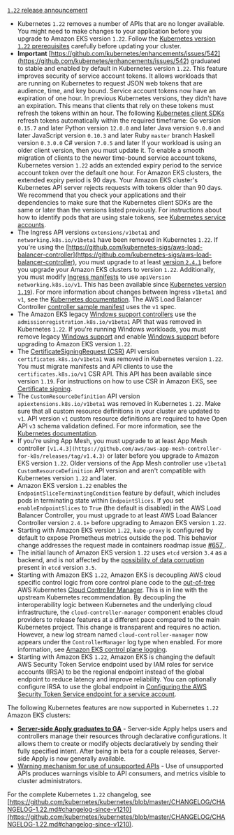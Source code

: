 [`1.22` release announcement](https://kubernetes.io/blog/2021/08/04/kubernetes-1-22-release-announcement/)

- Kubernetes `1.22` removes a number of APIs that are no longer available. You might need to make changes to your application before you upgrade to Amazon EKS version `1.22`. Follow the [Kubernetes version `1.22` prerequisites](update-cluster.md#update-1.22) carefully before updating your cluster.
- **Important**
  [https://github.com/kubernetes/enhancements/issues/542](https://github.com/kubernetes/enhancements/issues/542) graduated to stable and enabled by default in Kubernetes version `1.22`. This feature improves security of service account tokens. It allows workloads that are running on Kubernetes to request JSON web tokens that are audience, time, and key bound. Service account tokens now have an expiration of one hour. In previous Kubernetes versions, they didn't have an expiration. This means that clients that rely on these tokens must refresh the tokens within an hour. The following [Kubernetes client SDKs](https://kubernetes.io/docs/reference/using-api/client-libraries/) refresh tokens automatically within the required timeframe:
  Go version `0.15.7` and later
  Python version `12.0.0` and later
  Java version `9.0.0` and later
  JavaScript version `0.10.3` and later
  Ruby `master` branch
  Haskell version `0.3.0.0`
  C# version `7.0.5` and later
  If your workload is using an older client version, then you must update it. To enable a smooth migration of clients to the newer time-bound service account tokens, Kubernetes version `1.22` adds an extended expiry period to the service account token over the default one hour. For Amazon EKS clusters, the extended expiry period is 90 days. Your Amazon EKS cluster's Kubernetes API server rejects requests with tokens older than 90 days. We recommend that you check your applications and their dependencies to make sure that the Kubernetes client SDKs are the same or later than the versions listed previously. For instructions about how to identify pods that are using stale tokens, see [Kubernetes service accounts](service-accounts.md#identify-pods-using-stale-tokens).
- The Ingress API versions `extensions/v1beta1` and `networking.k8s.io/v1beta1` have been removed in Kubernetes `1.22`. If you're using the [https://github.com/kubernetes-sigs/aws-load-balancer-controller](https://github.com/kubernetes-sigs/aws-load-balancer-controller), you must upgrade to at least [version `2.4.1`](https://github.com/kubernetes-sigs/aws-load-balancer-controller/releases/tag/v2.4.1) before you upgrade your Amazon EKS clusters to version `1.22`. Additionally, you must modify [Ingress manifests](https://kubernetes.io/docs/reference/kubernetes-api/service-resources/ingress-v1/) to use `apiVersion` `networking.k8s.io/v1`. This has been available since [Kubernetes version `1.19`](https://kubernetes.io/blog/2020/08/26/kubernetes-release-1.19-accentuate-the-paw-sitive/#ingress-graduates-to-general-availability)). For more information about changes between Ingress `v1beta1` and `v1`, see the [Kubernetes documentation](https://kubernetes.io/docs/reference/using-api/deprecation-guide/#ingress-v122). The AWS Load Balancer Controller [controller sample manifest](https://kubernetes-sigs.github.io/aws-load-balancer-controller/v2.4/guide/ingress/spec/) uses the `v1` spec.
- The Amazon EKS legacy [Windows support controllers](https://docs.aws.amazon.com/eks/latest/userguide/windows-support.html#legacy-windows-support) use the `admissionregistration.k8s.io/v1beta1` API that was removed in Kubernetes `1.22`. If you're running Windows workloads, you must remove legacy [Windows support](https://docs.aws.amazon.com/eks/latest/userguide/windows-support.html#remove-windows-support-data-plane) and enable [Windows support](https://docs.aws.amazon.com/eks/latest/userguide/windows-support.html#enable-windows-support) before upgrading to Amazon EKS version `1.22`.
- The [CertificateSigningRequest (CSR)](https://kubernetes.io/docs/reference/kubernetes-api/authentication-resources/certificate-signing-request-v1) API version `certificates.k8s.io/v1beta1` was removed in Kubernetes version `1.22`. You must migrate manifests and API clients to use the `certificates.k8s.io/v1` CSR API. This API has been available since version `1.19`. For instructions on how to use CSR in Amazon EKS, see [Certificate signing](cert-signing.md).
- The `CustomResourceDefinition` API version `apiextensions.k8s.io/v1beta1` was removed in Kubernetes `1.22`. Make sure that all custom resource definitions in your cluster are updated to `v1`. API version `v1` custom resource definitions are required to have Open API `v3` schema validation defined. For more information, see the [Kubernetes documentation](https://kubernetes.io/docs/tasks/extend-kubernetes/custom-resources/custom-resource-definitions/).
- If you're using App Mesh, you must upgrade to at least App Mesh controller `[v1.4.3](https://github.com/aws/aws-app-mesh-controller-for-k8s/releases/tag/v1.4.3)` or later before you upgrade to Amazon EKS version `1.22`. Older versions of the App Mesh controller use `v1beta1` `CustomResourceDefinition` API version and aren't compatible with Kubernetes version `1.22` and later.
- Amazon EKS version `1.22` enables the `EndpointSliceTerminatingCondition` feature by default, which includes pods in terminating state within `EndpointSlices`. If you set `enableEndpointSlices` to `True` (the default is disabled) in the AWS Load Balancer Controller, you must upgrade to at least AWS Load Balancer Controller version `2.4.1+` before upgrading to Amazon EKS version `1.22`.
- Starting with Amazon EKS version `1.22`, `kube-proxy` is configured by default to expose Prometheus metrics outside the pod. This behavior change addresses the request made in containers roadmap issue [ #657 ](https://github.com/aws/containers-roadmap/issues/657).
- The initial launch of Amazon EKS version `1.22` uses `etcd` version `3.4` as a backend, and is not affected by the [possibility of data corruption](https://groups.google.com/a/kubernetes.io/g/dev/c/B7gJs88XtQc/m/rSgNOzV2BwAJ?pli=1) present in `etcd` version `3.5`.
- Starting with Amazon EKS `1.22`, Amazon EKS is decoupling AWS cloud specific control logic from core control plane code to the [out-of-tree](https://github.com/kubernetes/cloud-provider-aws) AWS Kubernetes [Cloud Controller Manager](https://kubernetes.io/docs/concepts/architecture/cloud-controller/). This is in line with the upstream Kubernetes recommendation. By decoupling the interoperability logic between Kubernetes and the underlying cloud infrastructure, the `cloud-controller-manager` component enables cloud providers to release features at a different pace compared to the main Kubernetes project. This change is transparent and requires no action. However, a new log stream named `cloud-controller-manager` now appears under the `ControllerManager` log type when enabled. For more information, see [Amazon EKS control plane logging](https://docs.aws.amazon.com/eks/latest/userguide/control-plane-logs.html).
- Starting with Amazon EKS `1.22`, Amazon EKS is changing the default AWS Security Token Service endpoint used by IAM roles for service accounts (IRSA) to be the regional endpoint instead of the global endpoint to reduce latency and improve reliability. You can optionally configure IRSA to use the global endpoint in [Configuring the AWS Security Token Service endpoint for a service account](configure-sts-endpoint.md).

The following Kubernetes features are now supported in Kubernetes `1.22` Amazon EKS clusters:

- **[Server-side Apply graduates to GA](https://kubernetes.io/docs/reference/using-api/server-side-apply/)** - Server-side Apply helps users and controllers manage their resources through declarative configurations. It allows them to create or modify objects declaratively by sending their fully specified intent. After being in beta for a couple releases, Server-side Apply is now generally available.
- [Warning mechanism for use of unsupported APIs](https://github.com/kubernetes/enhancements/issues/1693) - Use of unsupported APIs produces warnings visible to API consumers, and metrics visible to cluster administrators.

For the complete Kubernetes `1.22` changelog, see [https://github.com/kubernetes/kubernetes/blob/master/CHANGELOG/CHANGELOG-1.22.md#changelog-since-v1210](https://github.com/kubernetes/kubernetes/blob/master/CHANGELOG/CHANGELOG-1.22.md#changelog-since-v1210).
